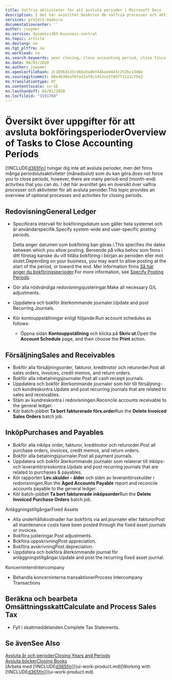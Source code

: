 ```yaml
---
title: Valfria aktiviteter för att avsluta perioder | Microsoft Docs
description: I det här avsnittet beskrivs de valfria processer och aktiviteter för att avsluta bokföringsperioder i Business Central.
services: project-madeira
documentationcenter: ''
author: jswymer
ms.service: dynamics365-business-central
ms.topic: article
ms.devlang: na
ms.tgt_pltfrm: na
ms.workload: na
ms.search.keywords: year closing, close accounting period, close fiscal year, aging, creditor payments, vendor payments
ms.date: 04/01/2020
ms.author: jswymer
ms.openlocfilehash: 2c1836d133c36ba5a8bf44bae0443c252bc13d8e
ms.sourcegitcommit: 88e4b30eaf6fa32af0c1452ce2f85ff1111c75e2
ms.translationtype: HT
ms.contentlocale: sv-SE
ms.lasthandoff: 04/01/2020
ms.locfileid: "3191769"
---
```

# <a name="overview-of-tasks-to-close-accounting-periods"></a><span data-ttu-id="242af-103">Översikt över uppgifter för att avsluta bokföringsperioder</span><span class="sxs-lookup"><span data-stu-id="242af-103">Overview of Tasks to Close Accounting Periods</span></span>
[!INCLUDE[d365fin](includes/d365fin_md.md)] <span data-ttu-id="242af-104">tvingar dig inte att avsluta perioder, men det finns många periodslutsaktiviteter (månadsslut) som du kan göra.</span><span class="sxs-lookup"><span data-stu-id="242af-104">does not force you to close periods, however, there are many period-end (month-end) activities that you can do.</span></span> <span data-ttu-id="242af-105">I det här avsnittet ges en översikt över valfria processer och aktiviteter för att avsluta perioder.</span><span class="sxs-lookup"><span data-stu-id="242af-105">This topic provides an overview of optional processes and activities for closing periods.</span></span>  

## <a name="general-ledger"></a><span data-ttu-id="242af-106">Redovisning</span><span class="sxs-lookup"><span data-stu-id="242af-106">General Ledger</span></span>
* <span data-ttu-id="242af-107">Specificera intervall för bokföringsdatum som gäller hela systemet och är användarspecifik.</span><span class="sxs-lookup"><span data-stu-id="242af-107">Specify system-wide and user-specific posting periods.</span></span>  

    <span data-ttu-id="242af-108">Detta anger datumen som bokföring kan göras i.</span><span class="sxs-lookup"><span data-stu-id="242af-108">This specifies the dates between which you allow posting.</span></span> <span data-ttu-id="242af-109">Beroende på vilka behov som finns i ditt företag kanske du vill tillåta bokföring i början av perioden eller mot slutet.</span><span class="sxs-lookup"><span data-stu-id="242af-109">Depending on your business, you may want to allow posting at the start of the period, or toward the end.</span></span> <span data-ttu-id="242af-110">Mer information finns [Så här anger du bokföringsperioder](finance-how-specify-posting-periods.md).</span><span class="sxs-lookup"><span data-stu-id="242af-110">For more information, see [Specify Posting Periods](finance-how-specify-posting-periods.md).</span></span>  
* <span data-ttu-id="242af-111">Gör alla nödvändiga redovisningsjusteringar.</span><span class="sxs-lookup"><span data-stu-id="242af-111">Make all necessary G/L adjustments.</span></span>  
* <span data-ttu-id="242af-112">Uppdatera och bokför återkommande journaler.</span><span class="sxs-lookup"><span data-stu-id="242af-112">Update and post Recurring Journals.</span></span>  
  <!--* Process Consolidations-->
* <span data-ttu-id="242af-113">Kör kontouppställningar enligt följande:</span><span class="sxs-lookup"><span data-stu-id="242af-113">Run account schedules as follows:</span></span>  
  * <span data-ttu-id="242af-114">Öppna sidan **Kontouppställning** och klicka på **Skriv ut**.</span><span class="sxs-lookup"><span data-stu-id="242af-114">Open the **Account Schedule** page, and then choose the **Print** action.</span></span>  

## <a name="sales-and-receivables"></a><span data-ttu-id="242af-115">Försäljning</span><span class="sxs-lookup"><span data-stu-id="242af-115">Sales and Receivables</span></span>
* <span data-ttu-id="242af-116">Bokför alla försäljningsorder, fakturor, kreditnotor och returorder.</span><span class="sxs-lookup"><span data-stu-id="242af-116">Post all sales orders, invoices, credit memos, and return orders.</span></span>  
* <span data-ttu-id="242af-117">Bokför alla inbetalningsjournaler.</span><span class="sxs-lookup"><span data-stu-id="242af-117">Post all cash receipt journals.</span></span>  
* <span data-ttu-id="242af-118">Uppdatera och bokför återkommande journaler som hör till försäljning- och kundreskontra.</span><span class="sxs-lookup"><span data-stu-id="242af-118">Update and post recurring journals that are related to sales and receivables.</span></span>  
* <span data-ttu-id="242af-119">Stäm av kundreskontra i redovisningen.</span><span class="sxs-lookup"><span data-stu-id="242af-119">Reconcile accounts receivable to the general ledger.</span></span>  
* <span data-ttu-id="242af-120">Kör batch-jobbet **Ta bort fakturerade förs.order**</span><span class="sxs-lookup"><span data-stu-id="242af-120">Run the **Delete Invoiced Sales Orders** batch job.</span></span>  

## <a name="purchases-and-payables"></a><span data-ttu-id="242af-121">Inköp</span><span class="sxs-lookup"><span data-stu-id="242af-121">Purchases and Payables</span></span>
* <span data-ttu-id="242af-122">Bokför alla inköps order, fakturor, kreditnotor och returorder.</span><span class="sxs-lookup"><span data-stu-id="242af-122">Post all purchase orders, invoices, credit memos, and return orders.</span></span>  
* <span data-ttu-id="242af-123">Bokför alla betalningsjournaler.</span><span class="sxs-lookup"><span data-stu-id="242af-123">Post all payment journals.</span></span>  
* <span data-ttu-id="242af-124">Uppdatera och bokför återkommande journaler som relaterar till inköps- och leverantörsreskontra.</span><span class="sxs-lookup"><span data-stu-id="242af-124">Update and post recurring journals that are related to purchases & payables.</span></span>  
* <span data-ttu-id="242af-125">Kör rapporten **Lev.skulder - ålder** och stäm av leverantörsskulder i redovisningen.</span><span class="sxs-lookup"><span data-stu-id="242af-125">Run the **Aged Accounts Payable** report and reconcile accounts payable to the general ledger.</span></span>  
* <span data-ttu-id="242af-126">Kör batch-jobbet **Ta bort fakturerade inköpsorder**</span><span class="sxs-lookup"><span data-stu-id="242af-126">Run the **Delete Invoiced Purchase Orders** batch job.</span></span>  

<span data-ttu-id="242af-127">Anläggningstillgångar</span><span class="sxs-lookup"><span data-stu-id="242af-127">Fixed Assets</span></span>
* <span data-ttu-id="242af-128">Alla underhållskostnader har bokförts via anl.journaler eller fakturor</span><span class="sxs-lookup"><span data-stu-id="242af-128">Post all maintenance costs have been posted through the fixed asset journals or invoices.</span></span>
* <span data-ttu-id="242af-129">Bokföra justeringar.</span><span class="sxs-lookup"><span data-stu-id="242af-129">Post adjustments.</span></span>
* <span data-ttu-id="242af-130">Bokföra uppskrivning</span><span class="sxs-lookup"><span data-stu-id="242af-130">Post appreciation.</span></span>
* <span data-ttu-id="242af-131">Bokföra avskrivning</span><span class="sxs-lookup"><span data-stu-id="242af-131">Post depreciation.</span></span>
* <span data-ttu-id="242af-132">Uppdatera och bokföra återkommande journal för anläggningstillgångar.</span><span class="sxs-lookup"><span data-stu-id="242af-132">Update and post the recurring fixed asset journal.</span></span>

<span data-ttu-id="242af-133">Koncernintern</span><span class="sxs-lookup"><span data-stu-id="242af-133">Intercompany</span></span>
* <span data-ttu-id="242af-134">Behandla koncerninterna transaktioner</span><span class="sxs-lookup"><span data-stu-id="242af-134">Process Intercompany Transactions</span></span>

## <a name="calculate-and-process-sales-tax"></a><span data-ttu-id="242af-135">Beräkna och bearbeta Omsättningsskatt</span><span class="sxs-lookup"><span data-stu-id="242af-135">Calculate and Process Sales Tax</span></span>
* <span data-ttu-id="242af-136">Fyll i skattmeddelanden.</span><span class="sxs-lookup"><span data-stu-id="242af-136">Complete Tax Statements.</span></span>  

## <a name="see-also"></a><span data-ttu-id="242af-137">Se även</span><span class="sxs-lookup"><span data-stu-id="242af-137">See Also</span></span>
[<span data-ttu-id="242af-138">Avsluta år och perioder</span><span class="sxs-lookup"><span data-stu-id="242af-138">Closing Years and Periods</span></span>](year-close-years-periods.md)  
[<span data-ttu-id="242af-139">Avsluta böcker</span><span class="sxs-lookup"><span data-stu-id="242af-139">Closing Books</span></span>](year-close-books.md)  
<span data-ttu-id="242af-140">[Arbeta med [!INCLUDE[d365fin](includes/d365fin_md.md)]](ui-work-product.md)</span><span class="sxs-lookup"><span data-stu-id="242af-140">[Working with [!INCLUDE[d365fin](includes/d365fin_md.md)]](ui-work-product.md)</span></span>
